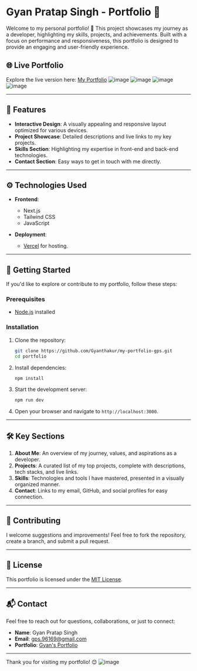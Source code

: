 # Gyan Pratap Singh - Portfolio 🌟

Welcome to my personal portfolio! 🚀 This project showcases my journey as a developer, highlighting my skills, projects, and achievements. Built with a focus on performance and responsiveness, this portfolio is designed to provide an engaging and user-friendly experience.

## 🌐 Live Portfolio  
Explore the live version here: [My Portfolio](https://my-portfolio-gps.vercel.app/)
![image](https://github.com/user-attachments/assets/77096e55-0831-4380-af1b-dcc205216443)
![image](https://github.com/user-attachments/assets/ff4627e2-1e4b-4194-9b44-8e778aaab2b3)
![image](https://github.com/user-attachments/assets/423b297f-35d3-453c-92f0-0130525d6bba)
![image](https://github.com/user-attachments/assets/3259688d-9b61-4af2-8506-5b82834d4d9a)



---

## 📖 Features  
- **Interactive Design**: A visually appealing and responsive layout optimized for various devices.  
- **Project Showcase**: Detailed descriptions and live links to my key projects.  
- **Skills Section**: Highlighting my expertise in front-end and back-end technologies.  
- **Contact Section**: Easy ways to get in touch with me directly.  

---

## ⚙️ Technologies Used  
- **Frontend**:  
  - Next.js  
  - Tailwind CSS  
  - JavaScript  

- **Deployment**:  
  - [Vercel](https://vercel.com) for hosting.  

---

## 🚀 Getting Started  

If you'd like to explore or contribute to my portfolio, follow these steps:

### Prerequisites  
- [Node.js](https://nodejs.org) installed

### Installation  

1. Clone the repository:  
   ```bash  
   git clone https://github.com/Gyanthakur/my-portfolio-gps.git  
   cd portfolio  
   ```  

2. Install dependencies:  
   ```bash  
   npm install  
   ```  

3. Start the development server:  
   ```bash  
   npm run dev  
   ```  

4. Open your browser and navigate to `http://localhost:3000`.  

---

## 🛠️ Key Sections  

1. **About Me**: An overview of my journey, values, and aspirations as a developer.  
2. **Projects**: A curated list of my top projects, complete with descriptions, tech stacks, and live links.  
3. **Skills**: Technologies and tools I have mastered, presented in a visually organized manner.  
4. **Contact**: Links to my email, GitHub, and social profiles for easy connection.  

---

## 📝 Contributing  

I welcome suggestions and improvements! Feel free to fork the repository, create a branch, and submit a pull request.

---

## 🔐 License  
This portfolio is licensed under the [MIT License](LICENSE).  

---

## 📬 Contact  

Feel free to reach out for questions, collaborations, or just to connect:  
- **Name**: Gyan Pratap Singh  
- **Email**: [gps.96169@gmail.com](mailto:gps.96169@gmail.com)  
- **Portfolio**: [Gyan's Portfolio](https://gyan-pratap-singh.vercel.app/)  

---

Thank you for visiting my portfolio! 😊
![image](https://github.com/user-attachments/assets/a8816630-1270-4690-822c-fcdca6a76fb7)

